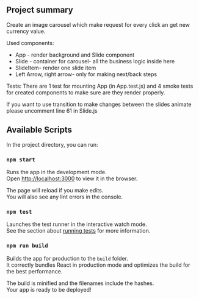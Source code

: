 ## Project summary
Create an image carousel which make request for every click an get new currency value. 

Used components:
* App - render background and Slide component
* Slide - container for carousel- all the business logic inside here
* SlideItem- render one slide item 
* Left Arrow, right arrow- only for making next/back steps

Tests: 
There are 1 test for mounting App (in App.test.js) and 4 smoke tests for created components to make sure are they render properly. 

If you want to use transition to make changes between the slides animate please uncomment line 61 in Slide.js 
## Available Scripts

In the project directory, you can run:

### `npm start`

Runs the app in the development mode.<br />
Open [http://localhost:3000](http://localhost:3000) to view it in the browser.

The page will reload if you make edits.<br />
You will also see any lint errors in the console.

### `npm test`

Launches the test runner in the interactive watch mode.<br />
See the section about [running tests](https://facebook.github.io/create-react-app/docs/running-tests) for more information.

### `npm run build`

Builds the app for production to the `build` folder.<br />
It correctly bundles React in production mode and optimizes the build for the best performance.

The build is minified and the filenames include the hashes.<br />
Your app is ready to be deployed!

